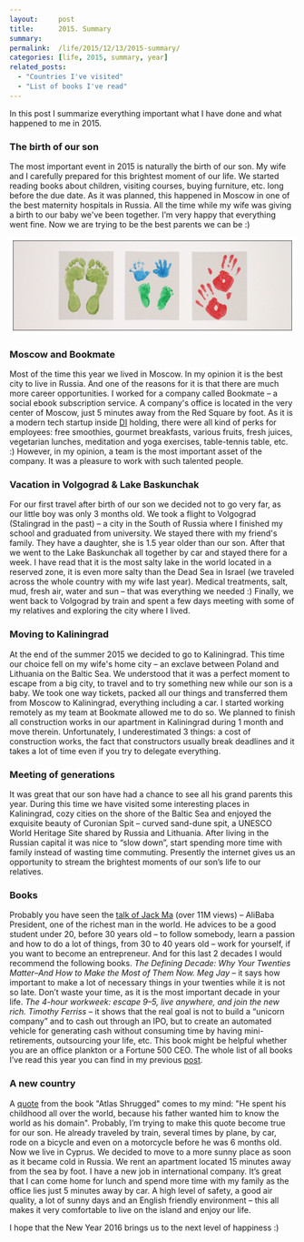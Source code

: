 ```yaml
---
layout:     post
title:      2015. Summary
summary:
permalink:  /life/2015/12/13/2015-summary/
categories: [life, 2015, summary, year]
related_posts:
  - "Countries I've visited"
  - "List of books I've read"
---
```


In this post I summarize everything important what I have done and what happened to me in 2015.

### The birth of our son
The most important event in 2015 is naturally the birth of our son.
My wife and I carefully prepared for this brightest moment of our life.
We started reading books about children, visiting courses, buying furniture, etc. long before the due date.
As it was planned, this happened in Moscow in one of the best maternity hospitals in Russia.
All the time while my wife was giving a birth to our baby we've been together.
I’m very happy that everything went fine. Now we are trying to be the best parents we can be :)

![](/images/2015-12-13-2015-summary.jpg)

### Moscow and Bookmate
Most of the time this year we lived in Moscow.
In my opinion it is the best city to live in Russia.
And one of the reasons for it is that there are much more career opportunities.
I worked for a company called Bookmate – a social ebook subscription service.
A company's office is located in the very center of Moscow, just 5 minutes away from the Red Square by foot.
As it is a modern tech startup inside [DI](http://icanchoose.ru/company/dream-industries/) holding, there were all kind of perks for employees: free smoothies, gourmet breakfasts, various fruits, fresh juices, vegetarian lunches, meditation and yoga exercises, table-tennis table, etc. :)
However, in my opinion, a team is the most important asset of the company.
It was a pleasure to work with such talented people.

### Vacation in Volgograd & Lake Baskunchak
For our first travel after birth of our son we decided not to go very far, as our little boy was only 3 months old.
We took a flight to Volgograd (Stalingrad in the past) – a city in the South of Russia where I finished my school and graduated from university.
We stayed there with my friend's family.
They have a daughter, she is 1.5 year older than our son.
After that we went to the Lake Baskunchak all together by car and stayed there for a week.
I have read that it is the most salty lake in the world located in a reserved zone, it is even more salty than the Dead Sea in Israel (we traveled across the whole country with my wife last year).
Medical treatments, salt, mud, fresh air, water and sun – that was everything we needed :)
Finally, we went back to Volgograd by train and spent a few days meeting with some of my relatives and exploring the city where I lived.

### Moving to Kaliningrad
At the end of the summer 2015 we decided to go to Kaliningrad.
This time our choice fell on my wife's home city – an exclave between Poland and Lithuania on the Baltic Sea.
We understood that it was a perfect moment to escape from a big city, to travel and to try something new while our son is a baby.
We took one way tickets, packed all our things and transferred them from Moscow to Kaliningrad, everything including a car.
I started working remotely as my team at Bookmate allowed me to do so.
We planned to finish all construction works in our apartment in Kaliningrad during 1 month and move therein.
Unfortunately, I underestimated 3 things: a cost of construction works, the fact that constructors usually break deadlines and it takes a lot of time even if you try to delegate everything.

### Meeting of generations
It was great that our son have had a chance to see all his grand parents this year.
During this time we have visited some interesting places in Kaliningrad, cozy cities on the shore of the Baltic Sea and enjoyed the exquisite beauty of Curonian Spit – curved sand-dune spit, a UNESCO World Heritage Site shared by Russia and Lithuania.
After living in the Russian capital it was nice to “slow down”, start spending more time with family instead of wasting time commuting.
Presently the internet gives us an opportunity to stream the brightest moments of our son’s life to our relatives.

### Books
Probably you have seen the [talk of Jack Ma](https://www.facebook.com/DrSaiSatish/videos/834355316632702) (over 11M views) – AliBaba President, one of the richest man in the world.
He advices to be a good student under 20, before 30 years old – to follow somebody, learn a passion and how to do a lot of things, from 30 to 40 years old – work for yourself, if you want to become an entrepreneur.
And for this last 2 decades I would recommend the following books. *The Defining Decade: Why Your Twenties Matter–And How to Make the Most of Them Now. Meg Jay* – it says how important to make a lot of necessary things in your twenties while it is not so late.
Don’t waste your time, as it is the most important decade in your life.
*The 4-hour workweek: escape 9–5, live anywhere, and join the new rich. Timothy Ferriss* – it shows that the real goal is not to build a “unicorn company” and to cash out through an IPO, but to create an automated vehicle for generating cash without consuming time by having mini-retirements, outsourcing your life, etc.
This book might be helpful whether you are an office plankton or a Fortune 500 CEO.
The whole list of all books I’ve read this year you can find in my previous [post](/books/2015/12/05/list-of-books-i-have-read/).

### A new country
A [quote](/books/2013/08/09/favorite-quotes/) from the book "Atlas Shrugged" comes to my mind: "He spent his childhood all over the world, because his father wanted him to know the world as his domain".
Probably, I’m trying to make this quote become true for our son.
He already traveled by train, several times by plane, by car, rode on a bicycle and even on a motorcycle before he was 6 months old.
Now we live in Cyprus.
We decided to move to a more sunny place as soon as it became cold in Russia.
We rent an apartment located 15 minutes away from the sea by foot.
I have a new job in international company.
It’s great that I can come home for lunch and spend more time with my family as the office lies just 5 minutes away by car.
A high level of safety, a good air quality, a lot of sunny days and an English friendly environment – this all makes it very comfortable to live on the island and enjoy our life.

I hope that the New Year 2016 brings us to the next level of happiness :)
